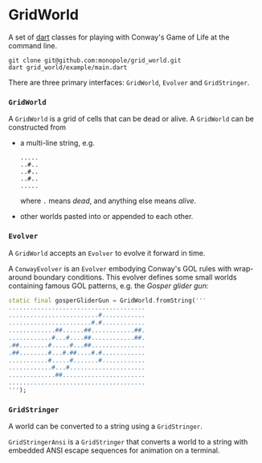 # GridWorld

A set of [dart](https://dart.dev) classes for playing with
Conway's Game of Life at the command line.

```
git clone git@github.com:monopole/grid_world.git
dart grid_world/example/main.dart
```

There are three primary interfaces: `GridWorld`, `Evolver` and `GridStringer`.

### `GridWorld`

A `GridWorld` is a grid of cells that can be dead or alive.
A `GridWorld` can be constructed from

 * a multi-line string, e.g.
   ```
   .....
   ..#..
   ..#..
   ..#..
   .....
   ```
   where `.` means _dead_, and anything else means _alive_.

 * other worlds pasted into or appended to each other.

### `Evolver`

A `GridWorld` accepts an `Evolver` to evolve it
forward in time.

A `ConwayEvolver` is an `Evolver` embodying Conway's
GOL rules with wrap-around boundary conditions.
This evolver defines some small worlds containing
famous GOL patterns, e.g. the _Gosper glider gun_:

```dart
static final gosperGliderGun = GridWorld.fromString('''
......................................
.........................#............
.......................#.#............
.............##......##............##.
............#...#....##............##.
.##........#.....#...##...............
.##........#...#.##....#.#............
...........#.....#.......#............
............#...#.....................
.............##.......................
......................................
''');
```

### `GridStringer`

A world can be converted to a string using
a `GridStringer`.

`GridStringerAnsi` is a `GridStringer` that converts a world
to a string with embedded ANSI escape sequences for
animation on a terminal.

